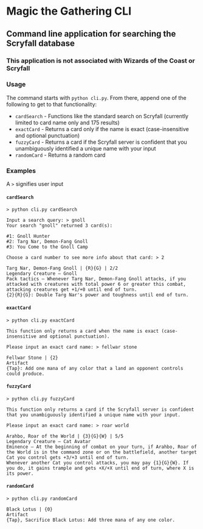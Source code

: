 # Magic the Gathering CLI
## Command line application for searching the Scryfall database
### This application is not associated with Wizards of the Coast or Scryfall

### Usage
The command starts with `python cli.py`. From there, append one of the following to get to that functionality:

* `cardSearch` - Functions like the standard search on Scryfall (currently limited to card name only and 175 results)
* `exactCard` - Returns a card only if the name is exact (case-insensitive and optional punctuation)
* `fuzzyCard` - Returns a card if the Scryfall server is confident that you unambiguously identified a unique name with your input
* `randomCard` - Returns a random card

### Examples
A `>` signifies user input

#### `cardSearch`
```
> python cli.py cardSearch

Input a search query: > gnoll
Your search "gnoll" returned 3 card(s):

#1: Gnoll Hunter
#2: Targ Nar, Demon-Fang Gnoll
#3: You Come to the Gnoll Camp

Choose a card number to see more info about that card: > 2

Targ Nar, Demon-Fang Gnoll | {R}{G} | 2/2
Legendary Creature — Gnoll
Pack tactics — Whenever Targ Nar, Demon-Fang Gnoll attacks, if you attacked with creatures with total power 6 or greater this combat, attacking creatures get +1/+0 until end of turn.
{2}{R}{G}: Double Targ Nar's power and toughness until end of turn.
```

#### `exactCard`
```
> python cli.py exactCard

This function only returns a card when the name is exact (case-insensitive and optional punctuation).

Please input an exact card name: > fellwar stone

Fellwar Stone | {2}
Artifact
{Tap}: Add one mana of any color that a land an opponent controls could produce.
```

#### `fuzzyCard`
```
> python cli.py fuzzyCard

This function only returns a card if the Scryfall server is confident that you unambiguously identified a unique name with your input.

Please input an exact card name: > roar world

Arahbo, Roar of the World | {3}{G}{W} | 5/5
Legendary Creature — Cat Avatar
Eminence — At the beginning of combat on your turn, if Arahbo, Roar of the World is in the command zone or on the battlefield, another target Cat you control gets +3/+3 until end of turn.
Whenever another Cat you control attacks, you may pay {1}{G}{W}. If you do, it gains trample and gets +X/+X until end of turn, where X is its power.
```

#### `randomCard`
```
> python cli.py randomCard

Black Lotus | {0}
Artifact
{Tap}, Sacrifice Black Lotus: Add three mana of any one color.
```